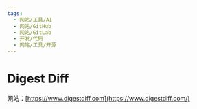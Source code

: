 ```yaml
---
tags:
  - 网站/工具/AI
  - 网站/GitHub
  - 网站/GitLab
  - 开发/代码
  - 网站/工具/开源
---
```


# Digest Diff

网站：[https://www.digestdiff.com](https://www.digestdiff.com/)